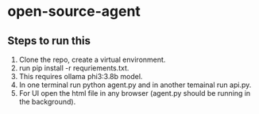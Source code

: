 # open-source-agent

## Steps to run this
1. Clone the repo, create a virtual environment.
2. run pip install -r requriements.txt.
3. This requires ollama phi3:3.8b model.
4. In one terminal run python agent.py and in another temainal run api.py.
5. For UI open the html file in any browser (agent.py should be running in the background). 
